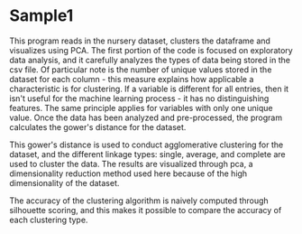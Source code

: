 # Sample1
This program reads in the nursery dataset, clusters the dataframe and visualizes using PCA. 
The first portion of the code is focused on exploratory data analysis, and it carefully analyzes the types of data being stored in the csv file. Of particular note is the number of unique values stored in the dataset for each column - this measure explains how applicable a characteristic is for clustering. If a variable is different for all entries, then it isn't useful for the machine learning process - it has no distinguishing features. The same principle applies for variables with only one unique value. 
Once the data has been analyzed and pre-processed, the program calculates the gower's distance for the dataset. 

This gower's distance is used to conduct agglomerative clustering for the dataset, and the different linkage types: single, average, and complete are used to cluster the data. The results are visualized through pca, a dimensionality reduction method used here because of the high dimensionality of the dataset. 

The accuracy of the clustering algorithm is naively computed through silhouette scoring, and this makes it possible to compare the accuracy of each clustering type.
